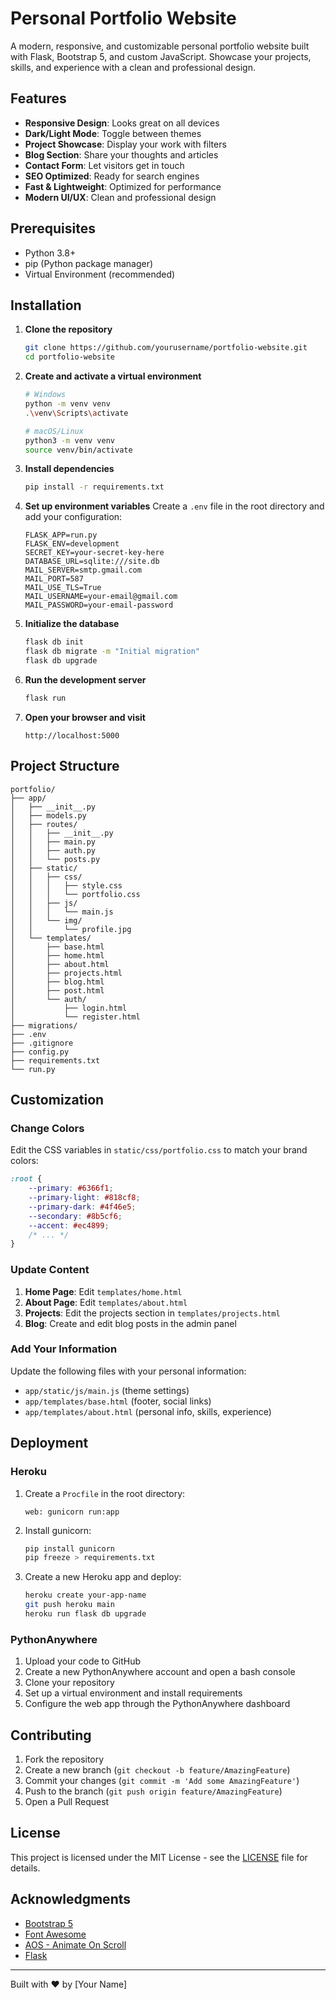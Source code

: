 # Personal Portfolio Website

A modern, responsive, and customizable personal portfolio website built with Flask, Bootstrap 5, and custom JavaScript. Showcase your projects, skills, and experience with a clean and professional design.

## Features

- **Responsive Design**: Looks great on all devices
- **Dark/Light Mode**: Toggle between themes
- **Project Showcase**: Display your work with filters
- **Blog Section**: Share your thoughts and articles
- **Contact Form**: Let visitors get in touch
- **SEO Optimized**: Ready for search engines
- **Fast & Lightweight**: Optimized for performance
- **Modern UI/UX**: Clean and professional design

## Prerequisites

- Python 3.8+
- pip (Python package manager)
- Virtual Environment (recommended)

## Installation

1. **Clone the repository**
   ```bash
   git clone https://github.com/yourusername/portfolio-website.git
   cd portfolio-website
   ```

2. **Create and activate a virtual environment**
   ```bash
   # Windows
   python -m venv venv
   .\venv\Scripts\activate
   
   # macOS/Linux
   python3 -m venv venv
   source venv/bin/activate
   ```

3. **Install dependencies**
   ```bash
   pip install -r requirements.txt
   ```

4. **Set up environment variables**
   Create a `.env` file in the root directory and add your configuration:
   ```
   FLASK_APP=run.py
   FLASK_ENV=development
   SECRET_KEY=your-secret-key-here
   DATABASE_URL=sqlite:///site.db
   MAIL_SERVER=smtp.gmail.com
   MAIL_PORT=587
   MAIL_USE_TLS=True
   MAIL_USERNAME=your-email@gmail.com
   MAIL_PASSWORD=your-email-password
   ```

5. **Initialize the database**
   ```bash
   flask db init
   flask db migrate -m "Initial migration"
   flask db upgrade
   ```

6. **Run the development server**
   ```bash
   flask run
   ```

7. **Open your browser and visit**
   ```
   http://localhost:5000
   ```

## Project Structure

```
portfolio/
├── app/
│   ├── __init__.py
│   ├── models.py
│   ├── routes/
│   │   ├── __init__.py
│   │   ├── main.py
│   │   ├── auth.py
│   │   └── posts.py
│   ├── static/
│   │   ├── css/
│   │   │   ├── style.css
│   │   │   └── portfolio.css
│   │   ├── js/
│   │   │   └── main.js
│   │   └── img/
│   │       └── profile.jpg
│   └── templates/
│       ├── base.html
│       ├── home.html
│       ├── about.html
│       ├── projects.html
│       ├── blog.html
│       ├── post.html
│       └── auth/
│           ├── login.html
│           └── register.html
├── migrations/
├── .env
├── .gitignore
├── config.py
├── requirements.txt
└── run.py
```

## Customization

### Change Colors
Edit the CSS variables in `static/css/portfolio.css` to match your brand colors:

```css
:root {
    --primary: #6366f1;
    --primary-light: #818cf8;
    --primary-dark: #4f46e5;
    --secondary: #8b5cf6;
    --accent: #ec4899;
    /* ... */
}
```

### Update Content
1. **Home Page**: Edit `templates/home.html`
2. **About Page**: Edit `templates/about.html`
3. **Projects**: Edit the projects section in `templates/projects.html`
4. **Blog**: Create and edit blog posts in the admin panel

### Add Your Information
Update the following files with your personal information:
- `app/static/js/main.js` (theme settings)
- `app/templates/base.html` (footer, social links)
- `app/templates/about.html` (personal info, skills, experience)

## Deployment

### Heroku
1. Create a `Procfile` in the root directory:
   ```
   web: gunicorn run:app
   ```

2. Install gunicorn:
   ```bash
   pip install gunicorn
   pip freeze > requirements.txt
   ```

3. Create a new Heroku app and deploy:
   ```bash
   heroku create your-app-name
   git push heroku main
   heroku run flask db upgrade
   ```

### PythonAnywhere
1. Upload your code to GitHub
2. Create a new PythonAnywhere account and open a bash console
3. Clone your repository
4. Set up a virtual environment and install requirements
5. Configure the web app through the PythonAnywhere dashboard

## Contributing

1. Fork the repository
2. Create a new branch (`git checkout -b feature/AmazingFeature`)
3. Commit your changes (`git commit -m 'Add some AmazingFeature'`)
4. Push to the branch (`git push origin feature/AmazingFeature`)
5. Open a Pull Request

## License

This project is licensed under the MIT License - see the [LICENSE](LICENSE) file for details.

## Acknowledgments

- [Bootstrap 5](https://getbootstrap.com/)
- [Font Awesome](https://fontawesome.com/)
- [AOS - Animate On Scroll](https://michalsnik.github.io/aos/)
- [Flask](https://flask.palletsprojects.com/)

---

Built with ❤️ by [Your Name]
